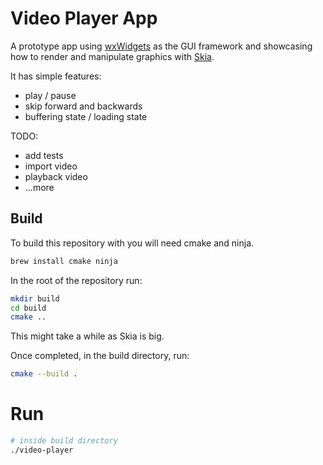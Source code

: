 # Video Player App

A prototype app using [wxWidgets](https://github.com/wxWidgets/wxWidgets) as the GUI framework and showcasing how to render and manipulate graphics with [Skia](https://github.com/google/skia).

It has simple features:

- play / pause
- skip forward and backwards
- buffering state / loading state

TODO:

- add tests
- import video
- playback video
- ...more

## Build

To build this repository with you will need cmake and ninja.

```bash
brew install cmake ninja
```

In the root of the repository run:

```bash
mkdir build
cd build
cmake ..
```

This might take a while as Skia is big.

Once completed, in the build directory, run:

```bash
cmake --build . 
```

# Run

```bash
# inside build directory
./video-player
```
